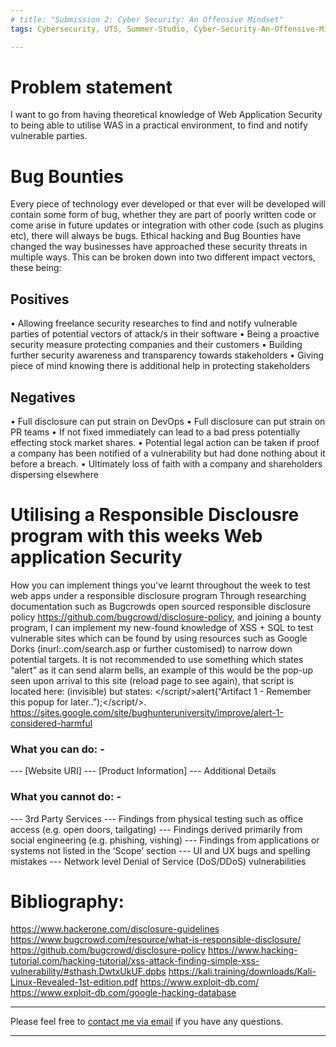 ```yaml
---
# title: "Submission 2: Cyber Security: An Offensive Mindset"
tags: Cybersecurity, UTS, Summer-Studio, Cyber-Security-An-Offensive-Mindset, Sprint-2

---
```

# Problem statement
I want to go from having theoretical knowledge of Web Application Security to being able to utilise WAS in a practical environment, to find and notify vulnerable parties.


# Bug Bounties
Every piece of technology ever developed or that ever will be developed will contain some form of bug, whether they are part of poorly written code or come arise in future updates or integration with other code (such as plugins etc), there will always be bugs. Ethical hacking and Bug Bounties have changed the way businesses have approached these security threats in multiple ways. This can be broken down into two different impact vectors, these being:

## Positives
•	Allowing freelance security researches to find and notify vulnerable parties of potential vectors of attack/s in their software
•	Being a proactive security measure protecting companies and their customers
•	Building further security awareness and transparency towards stakeholders
•	Giving piece of mind knowing there is additional help in protecting stakeholders

## Negatives
•	Full disclosure can put strain on DevOps 
•	Full disclosure can put strain on PR teams
•	If not fixed immediately can lead to a bad press potentially effecting stock market shares.
•	Potential legal action can be taken if proof a company has been notified of a vulnerability but had done nothing about it before a breach.
•	Ultimately loss of faith with a company and shareholders dispersing elsewhere


# Utilising a Responsible Disclousre program with this weeks Web application Security
How you can implement things you've learnt throughout the week to test web apps under a responsible disclosure program
Through researching documentation such as Bugcrowds open sourced responsible disclosure policy https://github.com/bugcrowd/disclosure-policy, and joining a bounty program, I can implement my new-found knowledge of XSS + SQL to test vulnerable sites which can be found by using resources such as Google Dorks (inurl:.com/search.asp or further customised) to narrow down potential targets. It is not recommended to use something which states “alert” as it can send alarm bells, an example of this would be the pop-up seen upon arrival to this site (reload page to see again), that script is located here: (invisible) <script>alert("Artifact 1 - Remember this pop-up for later..");</script> but states: </script/>alert(“Artifact 1 - Remember this popup for later..”);</script/>.
https://sites.google.com/site/bughunteruniversity/improve/alert-1-considered-harmful

### What you can do: -
--- [Website URI]
--- [Product Information]
--- Additional Details

### What you cannot do: -

--- 3rd Party Services
--- Findings from physical testing such as office access (e.g. open doors, tailgating)
--- Findings derived primarily from social engineering (e.g. phishing, vishing)
--- Findings from applications or systems not listed in the ‘Scope’ section
--- UI and UX bugs and spelling mistakes
--- Network level Denial of Service (DoS/DDoS) vulnerabilities


# Bibliography:
https://www.hackerone.com/disclosure-guidelines
https://www.bugcrowd.com/resource/what-is-responsible-disclosure/
https://github.com/bugcrowd/disclosure-policy
https://www.hacking-tutorial.com/hacking-tutorial/xss-attack-finding-simple-xss-vulnerability/#sthash.DwtxUkUF.dpbs
https://kali.training/downloads/Kali-Linux-Revealed-1st-edition.pdf
https://www.exploit-db.com/
https://www.exploit-db.com/google-hacking-database



---
Please feel free to [contact me via email](mailto:mitchell.l.tuck@student.uts.edu.au) if you have any questions.

<!--more-->

---
